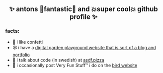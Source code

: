 <h2 align="center">✨ antons 💫fantastic💫 and 💥super cool💥 github profile ✨</h2>

### facts:

- 🎉 i like confetti
- 🕸 i have a [digital garden playground website that is sort of a blog and portfolio](https://antongunnarsson.com)
- 🍕 i talk about code (in swedish) at [asdf.pizza](https://asdf.pizza)
- 🐓 i occasionally post Very Fun Stuff™ i do on the [bird website](https://twitter.com/awnton)

<!--
**anton-g/anton-g** is a ✨ _special_ ✨ repository because its `README.md` (this file) appears on your GitHub profile.

Here are some ideas to get you started:

- 🔭 I’m currently working on ...
- 🌱 I’m currently learning ...
- 👯 I’m looking to collaborate on ...
- 🤔 I’m looking for help with ...
- 💬 Ask me about ...
- 📫 How to reach me: ...
- 😄 Pronouns: ...
- ⚡ Fun fact: ...
-->
